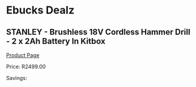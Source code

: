 
# Ebucks Dealz
## STANLEY - Brushless 18V Cordless Hammer Drill - 2 x 2Ah Battery In Kitbox
[Product Page](https://www.ebucks.com/web/shop/productSelected.do?prodId=1069286854&catId=1158501552)

Price: R2499.00

Savings: 


	